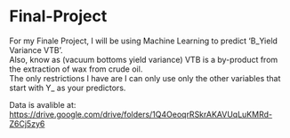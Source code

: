 # Final-Project

For my Finale Project, I will be using Machine Learning to predict ‘B_Yield Variance VTB’. <br />
Also, know as (vacuum bottoms yield variance) VTB is a by-product from the extraction of wax from crude oil. <br />
The only restrictions I have are I can only use only the other variables that start with Y_ as your predictors.
 
Data is avalible at: <br />
https://drive.google.com/drive/folders/1Q4OeoqrRSkrAKAVUqLuKMRd-Z6Cj5zy6
